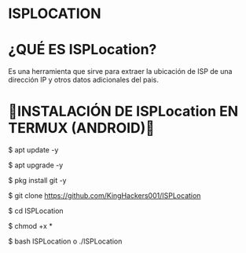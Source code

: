 # ISPLOCATION

# ¿QUÉ ES ISPLocation?

Es una herramienta que sirve para extraer la ubicación de ISP de una dirección IP y otros datos adicionales del pais.

# 📱INSTALACIÓN DE ISPLocation EN TERMUX (ANDROID)📱

$ apt update -y

$ apt upgrade -y

$ pkg install git -y

$ git clone https://github.com/KingHackers001/ISPLocation

$ cd ISPLocation

$ chmod +x *

$ bash ISPLocation o ./ISPLocation
